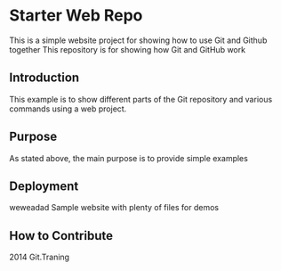 # Starter Web Repo
This is a simple website project for showing how to use Git and Github 
together
This repository is for showing how Git and GitHub work
## Introduction
This example is to show different parts of the Git repository and various 
commands using a web project.
## Purpose
As stated above, the main purpose is to provide simple examples
## Deployment
weweadad
Sample website with plenty of files for demos
## How to Contribute

2014 Git.Traning
